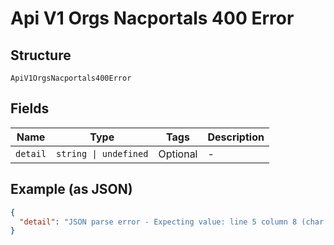 
# Api V1 Orgs Nacportals 400 Error

## Structure

`ApiV1OrgsNacportals400Error`

## Fields

| Name | Type | Tags | Description |
|  --- | --- | --- | --- |
| `detail` | `string \| undefined` | Optional | - |

## Example (as JSON)

```json
{
  "detail": "JSON parse error - Expecting value: line 5 column 8 (char 56)"
}
```

